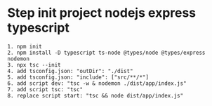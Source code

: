 # Step init project nodejs express typescript
    1. npm init
    2. npm install -D typescript ts-node @types/node @types/express nodemon
    3. npx tsc --init
    4. add tsconfig.json: "outDir": "./dist"
    5. add tsconfig.json: "include": ["src/**/*"]
    6. add script dev: "tsc -w & nodemon ./dist/app/index.js"
    7. add script tsc: "tsc"
    8. replace script start: "tsc && node dist/app/index.js"
